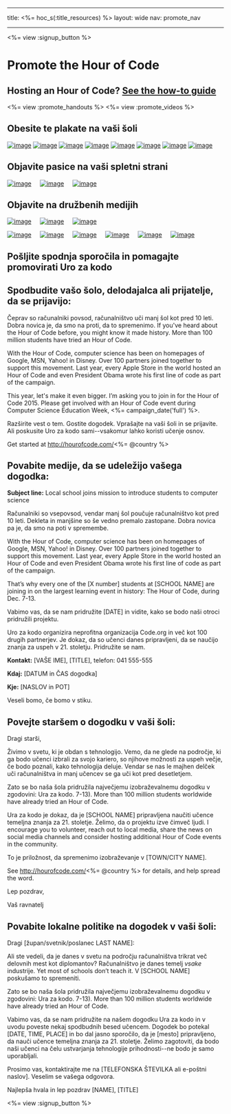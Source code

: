 * * *

title: <%= hoc_s(:title_resources) %> layout: wide nav: promote_nav

* * *

<link rel="stylesheet" type="text/css" href="/css/promote-page.css" />
</link>

<%= view :signup_button %>

# Promote the Hour of Code

## Hosting an Hour of Code? [See the how-to guide](<%= resolve_url('/resources/how-to') %>)

<%= view :promote_handouts %> <%= view :promote_videos %>

<a id="posters"></a>

## Obesite te plakate na vaši šoli

[![image](/images/fit-280/malala-yousafzai.png)](/files/malala-yousafzai-poster.pdf) [![image](/images/fit-280/sheryl-sandberg.png)](/files/sheryl-sandberg-poster.pdf) [![image](/images/fit-280/mark-zuckerberg.png)](/files/mark-zuckerberg-poster.pdf) [![image](/images/fit-280/marissa-mayer.png)](/files/marissa-mayer-poster.pdf) [![image](/images/fit-280/susan.png)](/files/susan-wojcicki-poster.pdf) [![image](/images/fit-280/chris-bosh.png)](/files/chris-bosh-poster.pdf) [![image](/images/fit-280/barack-obama.png)](/files/barack-obama-poster.pdf) [![image](/images/fit-280/ashton-kutcher.png)](/files/ashton-kutcher-poster.pdf)

<a id="banners"></a>

## Objavite pasice na vaši spletni strani

[![image](/images/fit-250/banner1.jpg)](/images/banner1.jpg)&nbsp;&nbsp;&nbsp;&nbsp; [![image](/images/fit-250/banner3.jpg)](/images/banner3.jpg)&nbsp;&nbsp;&nbsp;&nbsp; [![image](/images/fit-500/banner5.jpg)](/images/banner5.jpg)&nbsp;&nbsp;&nbsp;&nbsp;

<a id="social"></a>

## Objavite na družbenih medijih

[![image](/images/fit-250/social-1.jpg)](/images/social-1.jpg)&nbsp;&nbsp;&nbsp;&nbsp; [![image](/images/fit-250/social-2.jpg)](/images/social-2.jpg)&nbsp;&nbsp;&nbsp;&nbsp; [![image](/images/fit-250/social-3.jpg)](/images/social-3.jpg)&nbsp;&nbsp;&nbsp;&nbsp;

[![image](/images/fit-250/mark.jpg)](/images/mark.jpg)&nbsp;&nbsp;&nbsp;&nbsp; [![image](/images/fit-250/susan.png)](/images/susan.png)&nbsp;&nbsp;&nbsp;&nbsp; [![image](/images/fit-250/chris.jpg)](/images/chris.jpg)&nbsp;&nbsp;&nbsp;&nbsp; [![image](/images/fit-250/marissa.jpg)](/images/marissa.jpg)&nbsp;&nbsp;&nbsp;&nbsp; [![image](/images/fit-250/ashton.jpg)](/images/ashton.jpg)&nbsp;&nbsp;&nbsp;&nbsp; [![image](/images/fit-250/barack.jpg)](/images/barack.jpg)&nbsp;&nbsp;&nbsp;&nbsp;

<a id="sample-emails"></a>

## Pošljite spodnja sporočila in pomagajte promovirati Uro za kodo

<a id="email"></a>

## Spodbudite vašo šolo, delodajalca ali prijatelje, da se prijavijo:

Čeprav so računalniki povsod, računalništvo uči manj šol kot pred 10 leti. Dobra novica je, da smo na proti, da to spremenimo. If you've heard about the Hour of Code before, you might know it made history. More than 100 million students have tried an Hour of Code.

With the Hour of Code, computer science has been on homepages of Google, MSN, Yahoo! in Disney. Over 100 partners joined together to support this movement. Last year, every Apple Store in the world hosted an Hour of Code and even President Obama wrote his first line of code as part of the campaign.

This year, let's make it even bigger. I’m asking you to join in for the Hour of Code 2015. Please get involved with an Hour of Code event during Computer Science Education Week, <%= campaign_date('full') %>.

Razširite vest o tem. Gostite dogodek. Vprašajte na vaši šoli in se prijavite. Ali poskusite Uro za kodo sami--vsakomur lahko koristi učenje osnov.

Get started at http://hourofcode.com/<%= @country %>

<a id="media-pitch"></a>

## Povabite medije, da se udeležijo vašega dogodka:

**Subject line:** Local school joins mission to introduce students to computer science

Računalniki so vsepovsod, vendar manj šol poučuje računalništvo kot pred 10 leti. Dekleta in manjšine so še vedno premalo zastopane. Dobra novica pa je, da smo na poti v spremembe.

With the Hour of Code, computer science has been on homepages of Google, MSN, Yahoo! in Disney. Over 100 partners joined together to support this movement. Last year, every Apple Store in the world hosted an Hour of Code and even President Obama wrote his first line of code as part of the campaign.

That’s why every one of the [X number] students at [SCHOOL NAME] are joining in on the largest learning event in history: The Hour of Code, during Dec. 7-13.

Vabimo vas, da se nam pridružite [DATE] in vidite, kako se bodo naši otroci pridružili projektu.

Uro za kodo organizira neprofitna organizacija Code.org in več kot 100 drugih partnerjev. Je dokaz, da so učenci danes pripravljeni, da se naučijo znanja za uspeh v 21. stoletju. Pridružite se nam.

**Kontakt:** [VAŠE IME], [TITLE], telefon: 041 555-555

**Kdaj:** [DATUM in ČAS dogodka]

**Kje:** [NASLOV in POT]

Veseli bomo, če bomo v stiku.

<a id="parents"></a>

## Povejte staršem o dogodku v vaši šoli:

Dragi starši,

Živimo v svetu, ki je obdan s tehnologijo. Vemo, da ne glede na področje, ki ga bodo učenci izbrali za svojo kariero, so njihove možnosti za uspeh večje, če bodo poznali, kako tehnologija deluje. Vendar se nas le majhen delček uči računalništva in manj učencev se ga uči kot pred desetletjem.

Zato se bo naša šola pridružila največjemu izobraževalnemu dogodku v zgodovini: Ura za kodo. 7-13). More than 100 million students worldwide have already tried an Hour of Code.

Ura za kodo je dokaz, da je [SCHOOL NAME] pripravljena naučiti učence temeljna znanja za 21. stoletje. Želimo, da o projektu izve čimveč ljudi. I encourage you to volunteer, reach out to local media, share the news on social media channels and consider hosting additional Hour of Code events in the community.

To je priložnost, da spremenimo izobraževanje v [TOWN/CITY NAME].

See http://hourofcode.com/<%= @country %> for details, and help spread the word.

Lep pozdrav,

Vaš ravnatelj

<a id="politicians"></a>

## Povabite lokalne politike na dogodek v vaši šoli:

Dragi [župan/svetnik/poslanec LAST NAME]:

Ali ste vedeli, da je danes v svetu na področju računalništva trikrat več delovnih mest kot diplomantov? Računalništvo je danes temelj *vsake* industrije. Yet most of schools don’t teach it. V [SCHOOL NAME] poskušamo to spremeniti.

Zato se bo naša šola pridružila največjemu izobraževalnemu dogodku v zgodovini: Ura za kodo. 7-13). More than 100 million students worldwide have already tried an Hour of Code.

Vabimo vas, da se nam pridružite na našem dogodku Ura za kodo in v uvodu poveste nekaj spodbudnih besed učencem. Dogodek bo potekal [DATE, TIME, PLACE] in bo dal jasno sporočilo, da je [mesto] pripravljeno, da nauči učence temeljna znanja za 21. stoletje. Želimo zagotoviti, da bodo naši učenci na čelu ustvarjanja tehnologije prihodnosti--ne bodo je samo uporabljali.

Prosimo vas, kontaktirajte me na [TELEFONSKA ŠTEVILKA ali e-poštni naslov]. Veselim se vašega odgovora.

Najlepša hvala in lep pozdrav [NAME], [TITLE]

<%= view :signup_button %>